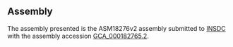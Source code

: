 

Assembly
--------

The assembly presented is the ASM18276v2 assembly submitted to
[INSDC](http://www.insdc.org) with the assembly accession
[GCA\_000182765.2](http://www.ebi.ac.uk/ena/data/view/GCA_000182765.2).
